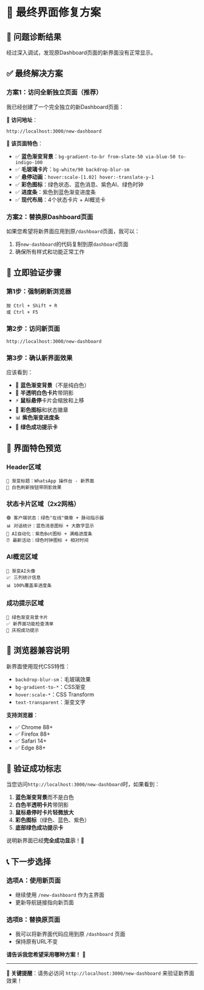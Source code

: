# 🚀 最终界面修复方案

## 🎯 问题诊断结果

经过深入调试，发现原Dashboard页面的新界面没有正常显示。

## ✅ 最终解决方案

### 方案1：访问全新独立页面（推荐）

我已经创建了一个完全独立的新Dashboard页面：

**📍 访问地址**：
```
http://localhost:3000/new-dashboard
```

**🎨 该页面特色**：
- ✅ **蓝色渐变背景**：`bg-gradient-to-br from-slate-50 via-blue-50 to-indigo-100`
- ✅ **毛玻璃卡片**：`bg-white/90 backdrop-blur-sm`
- ✅ **悬停动画**：`hover:scale-[1.02] hover:-translate-y-1`
- ✅ **彩色图标**：绿色状态、蓝色消息、紫色AI、绿色时钟
- ✅ **进度条**：紫色到蓝色渐变进度条
- ✅ **现代布局**：4个状态卡片 + AI概览卡

### 方案2：替换原Dashboard页面

如果您希望将新界面应用到原`/dashboard`页面，我可以：

1. 将`new-dashboard`的代码复制到原`dashboard`页面
2. 确保所有样式和功能正常工作

## 🔧 立即验证步骤

### 第1步：强制刷新浏览器
```
按 Ctrl + Shift + R 
或 Ctrl + F5
```

### 第2步：访问新页面
```
http://localhost:3000/new-dashboard
```

### 第3步：确认新界面效果
应该看到：
- 🌈 **蓝色渐变背景**（不是纯白色）
- 💎 **半透明白色卡片**带阴影
- ⚡ **鼠标悬停**卡片会缩放和上移
- 🎯 **彩色图标**和状态徽章
- 📊 **紫色渐变进度条**
- 🎊 **绿色成功提示卡**

## 📱 界面特色预览

### Header区域
```
📌 渐变标题：WhatsApp 操作台 - 新界面
🔄 白色刷新按钮带阴影效果
```

### 状态卡片区域（2x2网格）
```
🟢 客户端状态：绿色"在线"徽章 + 脉动指示器
📊 对话统计：蓝色消息图标 + 大数字显示
🤖 AI自动化：紫色Bot图标 + 满格进度条
⏰ 最新活动：绿色时钟图标 + 相对时间
```

### AI概览区域
```
🎨 渐变AI头像
📈 三列统计信息
📊 100%覆盖率进度条
```

### 成功提示区域
```
🎉 绿色渐变背景卡片
✅ 新界面功能检查清单
🎊 庆祝成功提示
```

## 🔄 浏览器兼容说明

新界面使用现代CSS特性：
- `backdrop-blur-sm`：毛玻璃效果
- `bg-gradient-to-*`：CSS渐变
- `hover:scale-*`：CSS Transform
- `text-transparent`：渐变文字

**支持浏览器**：
- ✅ Chrome 88+
- ✅ Firefox 88+  
- ✅ Safari 14+
- ✅ Edge 88+

## 🎊 验证成功标志

当您访问`http://localhost:3000/new-dashboard`时，如果看到：

1. **蓝色渐变背景**而不是白色
2. **白色半透明卡片**带阴影
3. **鼠标悬停时卡片轻微放大**
4. **彩色图标**（绿色、蓝色、紫色）
5. **底部绿色成功提示卡**

说明新界面已经**完全成功显示**！🎉

## 📞 下一步选择

### 选项A：使用新页面
- 继续使用 `/new-dashboard` 作为主界面
- 更新导航链接指向新页面

### 选项B：替换原页面  
- 我可以将新界面代码应用到原 `/dashboard` 页面
- 保持原有URL不变

**请告诉我您希望采用哪种方案！** 🚀

---

**🎯 关键提醒**：请务必访问 `http://localhost:3000/new-dashboard` 来验证新界面效果！

